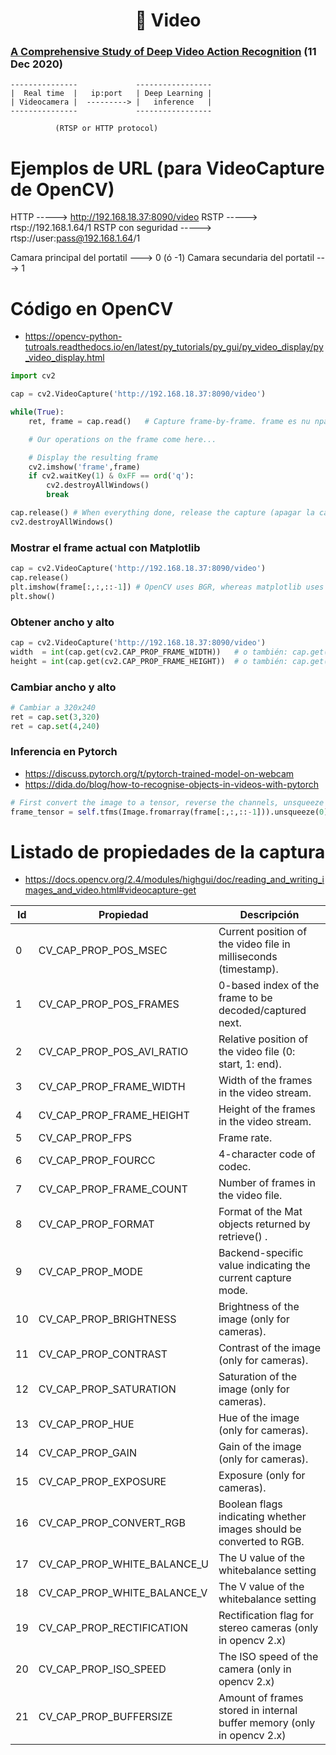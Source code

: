 <h1 align="center">🎥 Video</h1>

### [A Comprehensive Study of Deep Video Action Recognition](https://arxiv.org/abs/2012.06567) (11 Dec 2020)





```
---------------             -----------------
|  Real time  |   ip:port   | Deep Learning |
| Videocamera |  ---------> |   inference   | 
---------------             -----------------

		  (RTSP or HTTP protocol)
```

# Ejemplos de URL (para VideoCapture de OpenCV)

HTTP               -----> http://192.168.18.37:8090/video
RSTP               -----> rtsp://192.168.1.64/1
RSTP con seguridad -----> rtsp://user:pass@192.168.1.64/1

Camara principal  del portatil ---> 0 (ó -1)
Camara secundaria del portatil ---> 1


# Código en OpenCV

- https://opencv-python-tutroals.readthedocs.io/en/latest/py_tutorials/py_gui/py_video_display/py_video_display.html

```python
import cv2

cap = cv2.VideoCapture('http://192.168.18.37:8090/video')

while(True):
    ret, frame = cap.read()   # Capture frame-by-frame. frame es nu nparray de 3 dims

    # Our operations on the frame come here...

    # Display the resulting frame
    cv2.imshow('frame',frame)
    if cv2.waitKey(1) & 0xFF == ord('q'):
        cv2.destroyAllWindows()
        break

cap.release() # When everything done, release the capture (apagar la camara)
cv2.destroyAllWindows()
```


### Mostrar el frame actual con Matplotlib

```python
cap = cv2.VideoCapture('http://192.168.18.37:8090/video')
cap.release()
plt.imshow(frame[:,:,::-1]) # OpenCV uses BGR, whereas matplotlib uses RGB
plt.show()
```

### Obtener ancho y alto

```python
cap = cv2.VideoCapture('http://192.168.18.37:8090/video')
width  = int(cap.get(cv2.CAP_PROP_FRAME_WIDTH))   # o también: cap.get(3)
height = int(cap.get(cv2.CAP_PROP_FRAME_HEIGHT))  # o también: cap.get(4)
```

### Cambiar ancho y alto

```python
# Cambiar a 320x240
ret = cap.set(3,320)
ret = cap.set(4,240)
```

### Inferencia en Pytorch

- https://discuss.pytorch.org/t/pytorch-trained-model-on-webcam
- https://dida.do/blog/how-to-recognise-objects-in-videos-with-pytorch


```python
# First convert the image to a tensor, reverse the channels, unsqueeze and send to the right device.
frame_tensor = self.tfms(Image.fromarray(frame[:,:,::-1])).unsqueeze(0).to(self.device)
```


# Listado de propiedades de la captura

- https://docs.opencv.org/2.4/modules/highgui/doc/reading_and_writing_images_and_video.html#videocapture-get

| Id | Propiedad                   | Descripción                                                     |
|----|-----------------------------|-----------------------------------------------------------------|
|  0 | CV_CAP_PROP_POS_MSEC        | Current position of the video file in milliseconds (timestamp). |
|  1 | CV_CAP_PROP_POS_FRAMES      | 0-based index of the frame to be decoded/captured next.         | 
|  2 | CV_CAP_PROP_POS_AVI_RATIO   | Relative position of the video file (0: start, 1: end).         |
|  3 | CV_CAP_PROP_FRAME_WIDTH     | Width of the frames in the video stream.                        |
|  4 | CV_CAP_PROP_FRAME_HEIGHT    | Height of the frames in the video stream.                       |
|  5 | CV_CAP_PROP_FPS             | Frame rate.                                                     |
|  6 | CV_CAP_PROP_FOURCC          | 4-character code of codec.                                      |
|  7 | CV_CAP_PROP_FRAME_COUNT     | Number of frames in the video file.                             |
|  8 | CV_CAP_PROP_FORMAT          | Format of the Mat objects returned by retrieve() .              |
|  9 | CV_CAP_PROP_MODE            | Backend-specific value indicating the current capture mode.     |
| 10 | CV_CAP_PROP_BRIGHTNESS      | Brightness of the image (only for cameras).                     |
| 11 | CV_CAP_PROP_CONTRAST        | Contrast of the image (only for cameras).                       |
| 12 | CV_CAP_PROP_SATURATION      | Saturation of the image (only for cameras).                     |
| 13 | CV_CAP_PROP_HUE             | Hue of the image (only for cameras).                            |
| 14 | CV_CAP_PROP_GAIN            | Gain of the image (only for cameras).                           |
| 15 | CV_CAP_PROP_EXPOSURE        | Exposure (only for cameras).                                    |
| 16 | CV_CAP_PROP_CONVERT_RGB     | Boolean flags indicating whether images should be converted to RGB.
| 17 | CV_CAP_PROP_WHITE_BALANCE_U | The U value of the whitebalance setting                         |
| 18 | CV_CAP_PROP_WHITE_BALANCE_V | The V value of the whitebalance setting                         |
| 19 | CV_CAP_PROP_RECTIFICATION   | Rectification flag for stereo cameras (only in opencv 2.x)      |
| 20 | CV_CAP_PROP_ISO_SPEED       | The ISO speed of the camera (only in opencv 2.x)                |
| 21 | CV_CAP_PROP_BUFFERSIZE      | Amount of frames stored in internal buffer memory (only in opencv 2.x)         |
